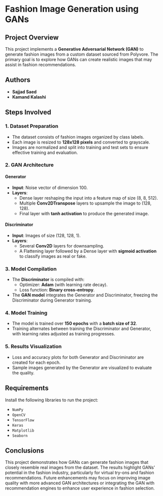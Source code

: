# Fashion Image Generation using GANs

## Project Overview

This project implements a **Generative Adversarial Network (GAN)** to generate fashion images from a custom dataset sourced from Polyvore. The primary goal is to explore how GANs can create realistic images that may assist in fashion recommendations.

## Authors
- **Sajjad Saed**
- **Kamand Kalashi**

## Steps Involved

### 1. Dataset Preparation
- The dataset consists of fashion images organized by class labels.
- Each image is resized to **128x128 pixels** and converted to grayscale.
- Images are normalized and split into training and test sets to ensure effective training and evaluation.

### 2. GAN Architecture

#### Generator
- **Input**: Noise vector of dimension 100.
- **Layers**:
  - Dense layer reshaping the input into a feature map of size (8, 8, 512).
  - Multiple **Conv2DTranspose** layers to upsample the image to (128, 128).
  - Final layer with **tanh activation** to produce the generated image.

#### Discriminator
- **Input**: Images of size (128, 128, 1).
- **Layers**:
  - Several **Conv2D** layers for downsampling.
  - A Flattening layer followed by a Dense layer with **sigmoid activation** to classify images as real or fake.

### 3. Model Compilation
- The **Discriminator** is compiled with:
  - Optimizer: **Adam** (with learning rate decay).
  - Loss function: **Binary cross-entropy**.
- The **GAN model** integrates the Generator and Discriminator, freezing the Discriminator during Generator training.

### 4. Model Training
- The model is trained over **150 epochs** with a **batch size of 32**.
- Training alternates between training the Discriminator and Generator, with learning rates adjusted as training progresses.

### 5. Results Visualization
- Loss and accuracy plots for both Generator and Discriminator are created for each epoch.
- Sample images generated by the Generator are visualized to evaluate the quality.

## Requirements
Install the following libraries to run the project:

- `NumPy`
- `OpenCV`
- `TensorFlow`
- `Keras`
- `Matplotlib`
- `Seaborn`

## Conclusions
This project demonstrates how GANs can generate fashion images that closely resemble real images from the dataset. The results highlight GANs' potential in the fashion industry, particularly for virtual try-ons and fashion recommendations. Future enhancements may focus on improving image quality with more advanced GAN architectures or integrating the GAN with recommendation engines to enhance user experience in fashion selection.
